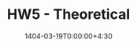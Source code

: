 ---
type: assignment
date: 1404-03-19T0:00:00+4:30
title: HW5 - Theoretical
pdf: /static_files/assignments/DB-HW5-Theoretical.pdf
# solutions: /static_files/assignments/DB-HW1-Sol.pdf
---